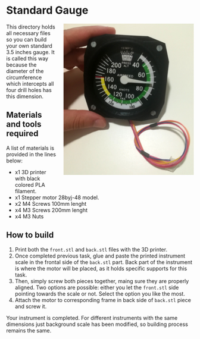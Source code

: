 Standard Gauge
==============

<img src="img/gauge.jpg" style="margin-left: 20px; margin-bottom: 20px;" width="350px" align="right">

This directory holds all necessary files so you can build your own standard 3.5
inches gauge. It is called this way because the diameter of the circumference
which intercepts all four drill holes has this dimension.


Materials and tools required
----------------------------

A list of materials is provided in the lines below:

* x1 3D printer with black colored PLA filament.
* x1 Stepper motor 28byj-48 model.
* x2 M4 Screws 100mm lenght
* x4 M3 Screws 200mm lenght
* x4 M3 Nuts


How to build
------------

1. Print both the `front.stl` and `back.stl` files with the 3D printer.
2. Once completed previous task, glue and paste the printed instrument scale in
   the frontal side of the `back.stl` part. Back part of the instrument is where
   the motor will be placed, as it holds specific supports for this task.
3. Then, simply screw both pieces together, maing sure they are properly
   aligned. Two options are possible: either you let the `front.stl` side
   pointing towards the scale or not. Select the option you like the most.
4. Attach the motor to corresponding frame in back side of `back.stl` piece and
   screw it.

Your instrument is completed. For different instruments with the same
dimensions just background scale has been modified, so building process remains
the same.
